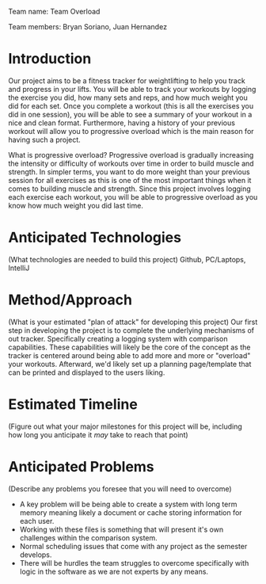 Team name: Team Overload

Team members: Bryan Soriano, Juan Hernandez

# Introduction

Our project aims to be a fitness tracker for weightlifting to help you track and progress in your lifts. You will be able to track your workouts by logging the exercise you did, how many sets and reps, and how much weight you did for each set. Once you complete a workout (this is all the exercises you did in one session), you will be able to see a summary of your workout in a nice and clean format. Furthermore, having a history of your previous workout will allow you to progressive overload which is the main reason for having such a project.

What is progressive overload? Progressive overload is gradually increasing the intensity or difficulty of workouts over time in order to build muscle and strength. In simpler terms, you want to do more weight than your previous session for all exercises as this is one of the most important things when it comes to building muscle and strength. Since this project involves logging each exercise each workout, you will be able to progressive overload as you know how much weight you did last time.

# Anticipated Technologies

(What technologies are needed to build this project)
Github, PC/Laptops, IntelliJ

# Method/Approach

(What is your estimated "plan of attack" for developing this project)
Our first step in developing the project is to complete the underlying mechanisms of out tracker. Specifically creating a logging system with comparison capabilities. These capabilities will likely be the core of the concept as the tracker is centered around being able to add more and more or "overload" your workouts. Afterward, we'd likely set up a planning page/template that can be printed and displayed to the users liking.

# Estimated Timeline

(Figure out what your major milestones for this project will be, including how long you anticipate it *may* take to reach that point)

# Anticipated Problems

(Describe any problems you foresee that you will need to overcome)
* A key problem will be being able to create a system with long term memory meaning likely a document or cache storing information for each user. 
* Working with these files is something that will present it's own challenges within the comparison system. 
* Normal scheduling issues that come with any project as the semester develops.
* There will be hurdles the team struggles to overcome specifically with logic in the software as we are not experts by any means. 
